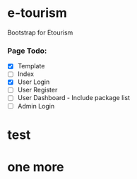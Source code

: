 # e-tourism
Bootstrap for Etourism

### Page Todo:

- [X] Template
- [ ] Index
- [X] User Login
- [ ] User Register
- [ ] User Dashboard - Include package list
- [ ] Admin Login

# test
# one more

